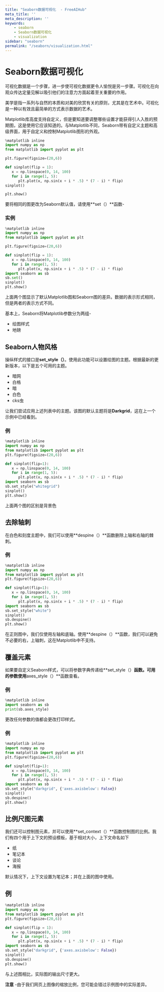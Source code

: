 ```yaml
---
title: "Seaborn数据可视化  - FreeAIHub"
meta_title: ''
meta_description: ''
keywords: 
    - seaborn
    - Seaborn数据可视化 
    - visualization
sidebar: "seaborn"
permalink: "/seaborn/visualization.html"
---
```

# Seaborn数据可视化

可视化数据是一个步骤，进一步使可视化数据更令人愉悦是另一步骤。可视化在向观众传达定量见解以吸引他们的注意力方面起着至关重要的作用。

美学是指一系列与自然的本质和对美的欣赏有关的原则，尤其是在艺术中。可视化是一种以有效且最简单的方式表示数据的艺术。

Matplotlib库高度支持自定义，但是要知道要调整哪些设置才能获得引人入胜的预期图，这是使用它应该知道的。与Matplotlib不同，Seaborn带有自定义主题和高级界面，用于自定义和控制Matplotlib图形的外观。

```python
%matplotlib inline
import numpy as np
from matplotlib import pyplot as plt

plt.figure(figsize=(20,6)) 

def sinplot(flip = 1):
   x = np.linspace(0, 14, 100)
   for i in range(1, 5): 
      plt.plot(x, np.sin(x + i * .5) * (7 - i) * flip)
sinplot()

plt.show()
```


要将相同的图更改为Seaborn默认值，请使用**set（）**函数-

### 实例

```python
%matplotlib inline
import numpy as np
from matplotlib import pyplot as plt

plt.figure(figsize=(20,6)) 

def sinplot(flip = 1):
   x = np.linspace(0, 14, 100)
   for i in range(1, 5):
      plt.plot(x, np.sin(x + i * .5) * (7 - i) * flip)
import seaborn as sb
sb.set()
sinplot()
plt.show()
```

上面两个图显示了默认Matplotlib图和Seaborn图的差异。数据的表示形式相同，但是两者的表示方式不同。

基本上，Seaborn将Matplotlib参数分为两组-

- 绘图样式
- 地磅

## Seaborn人物风格

操纵样式的接口是**set_style（）**。使用此功能可以设置绘图的主题。根据最新的更新版本，以下是五个可用的主题。

- 暗网
- 白格
- 暗
- 白色
- cks虫

让我们尝试应用上述列表中的主题。该图的默认主题将是**Darkgrid**，这在上一个示例中已经看到。

### 例

```python
%matplotlib inline
import numpy as np
from matplotlib import pyplot as plt
plt.figure(figsize=(20,6)) 

def sinplot(flip=1):
   x = np.linspace(0, 14, 100)
   for i in range(1, 5):
      plt.plot(x, np.sin(x + i * .5) * (7 - i) * flip)
import seaborn as sb
sb.set_style("whitegrid")
sinplot()
plt.show()
```



上面两个图的区别是背景色

## 去除轴刺

在白色和刻度主题中，我们可以使用**despine（）**函数删除上轴和右轴的棘刺。

### 例

```python
%matplotlib inline
import numpy as np
from matplotlib import pyplot as plt
plt.figure(figsize=(20,6)) 

def sinplot(flip=1):
   x = np.linspace(0, 14, 100)
   for i in range(1, 5):
      plt.plot(x, np.sin(x + i * .5) * (7 - i) * flip)
import seaborn as sb
sb.set_style("white")
sinplot()
sb.despine()
plt.show()
```


在正则图中，我们仅使用左轴和底轴。使用**despine（）**函数，我们可以避免不必要的右，上轴刺，这在Matplotlib中不支持。

## 覆盖元素

如果要自定义Seaborn样式，可以将参数字典传递给**set_style（）**函数。可用的参数使用**axes_style（）**函数查看。

### 例

```python
%matplotlib inline
import seaborn as sb
print(sb.axes_style)
```
更改任何参数的值都会更改打印样式。

### 例

```python
%matplotlib inline
import numpy as np
from matplotlib import pyplot as plt
plt.figure(figsize=(20,6))

def sinplot(flip=1):
   x = np.linspace(0, 14, 100)
   for i in range(1, 5):
      plt.plot(x, np.sin(x + i * .5) * (7 - i) * flip)
import seaborn as sb
sb.set_style("darkgrid", {'axes.axisbelow': False})
sinplot()
sb.despine()
plt.show()
```

## 比例尺图元素

我们还可以控制图元素，并可以使用**set_context（）**函数控制图的比例。我们有四个用于上下文的预设模板，基于相对大小，上下文命名如下

- 纸
- 笔记本
- 谈论
- 海报

默认情况下，上下文设置为笔记本；并在上面的图中使用。

## 例

```python
%matplotlib inline
import numpy as np
from matplotlib import pyplot as plt
plt.figure(figsize=(20,6))

def sinplot(flip = 1):
   x = np.linspace(0, 14, 100)
   for i in range(1, 5):
      plt.plot(x, np.sin(x + i * .5) * (7 - i) * flip)
import seaborn as sb
sb.set_style("darkgrid", {'axes.axisbelow': False})
sinplot()
sb.despine()
plt.show()
```


与上述图相比，实际图的输出尺寸更大。

**注意** -由于我们网页上图像的缩放比例，您可能会错过示例图中的实际差异。
<code class=backend-type backend-type=free></code>
<code class=gatsby-kernelname data-language=python></code>
<script type="text/javascript" src="https://cdn.freeaihub.com/asset/js/cell.js"></script>
